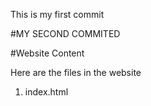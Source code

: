 This is my first commit

#MY SECOND COMMITED


#Website Content

Here are the files in the website
1. index.html